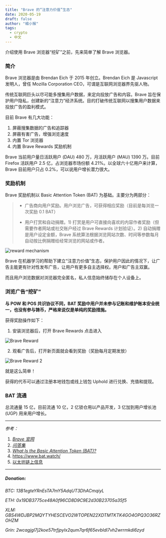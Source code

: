 ```yaml
---
title: "Brave 的“注意力价值”生态"
date: 2020-05-19
draft: false
author: "楊小猴"
tags:
  - crypto
  - 中文
---
```


介绍使用 Brave 浏览器“挖矿”之前，先来简单了解 Brave 浏览器。

### 简介

Brave 浏览器是由 Brendan Eich 于 2015 年创立。Brendan Eich 是 Javascript 发明人，曾任 Mozilla Corporation CEO，可谓是互联网浏览器界先驱人物。

传统互联网巨头以尽可能多搜集用户数据，来定向投放广告和内容。Brave 旨在保护用户隐私，创建新的“注意力”经济系统。目的打破传统互联网以搜集用户数据来投放广告的盈利模式。

目前 Brave 有几大功能：

1. 屏蔽搜集数据的广告和追踪器
2. 屏蔽有害广告，增强浏览速度
3. 内置 Tor 浏览器
4. 内置 Brave Rewards 奖励机制

Brave 当前用户量日活跃用户 (DAU)  480 万，月活跃用户 (MAU)  1390 万。目前 Firefox 活跃用户 2.5 亿，占浏览器市场份额 4.21%。以全球六十亿用户来计算，Brave 目前用户只占 0.2%，可以说用户增长潜力很大。

### 奖励机制

Brave 奖励机制以 Basic Attention Token (BAT) 为基础。主要分为两部分：

> * 广告商向用户奖励。用户浏览广告，可获得相应奖励（目前是每浏览一次奖励 0.1 BAT）
>
> * 用户打赏和自动捐赠。1) 打赏是用户可直接向喜欢的内容作者奖励（但需要作者网站或社交账户经过 Brave Rewards 计划验证）。2) 自动捐赠是用户设定金额，Brave 系统算法根据浏览网站次数、时间等参数每月自动按比例捐赠给经常浏览的网站或作者。
>
>      

![reward mechanism](/inserted-images/reward-mechanism.jpg)

 

Brave 在机器学习的帮助下建立“注意力价值”生态，保护用户因此的情况下，让广告主能更有针对性发布广告，让用户有更多自主选择权。用户和广告主双赢。

而且用户浏览数据对浏览器完全匿名，私人信息始终储存在个人设备上。

### 浏览广告“挖矿”

**与 POW 和 POS 共识协议不同，BAT 奖励中用户并未参与记账和维护账本安全统一，也没有参与铸币，严格来说仅是单纯的奖励措施。**

获得奖励操作如下：

1. 安装浏览器后，打开 Brave Rewards 点击进入

![Brave Reward](/inserted-images/Brave-Reward.jpg)

2. 观看广告后，打开新页面就会看到奖励（奖励每月定期发放）

![Brave Reward 2](/inserted-images/Brave-Reward2.jpg)

就是这么简单！

获得的代币可以通过注册本地钱包或线上钱包 Uphold 进行兑换、充值和提现。

### BAT 流通

总流通量 15 亿，目前流通 10 亿，2 亿锁仓用以产品开发，3 亿加到用户增长池 (UGP) 用来用户增长。

-----------

*参考：*

1. *[Brave 官网](https://brave.com/)*
2. *[问答集](https://brave.com/faq/#concerns)*
3. *[What Is the Basic Attention Token (BAT)?](https://coincentral.com/what-is-bat/)*
4. https://www.bat.watch/
5. [以太坊链上信息](https://etherscan.io/token/0x0d8775f648430679a709e98d2b0cb6250d2887ef#readContract)

--------------------

##### *Donation:*

*BTC: 13B1egteYRnEsTA7mY5AdqUT3DhACmqiyL*

*ETH: 0x19DB3775ce48A0f96CD8D9C9E2d30B23705a35f5*

*XLM: GBS4WDJBP2MQYTYHESCEVO2WTOPEN22XDTMTKTK4GO4OPQ3O36RZOHZM*

*Grin: 2wcagjgl7j2koe57trfjpylx2qum7qr6f65evbldl7vh2wrrmkdi6zyd*